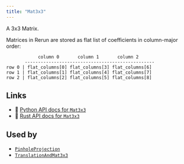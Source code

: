 ```yaml
---
title: "Mat3x3"
---
```


A 3x3 Matrix.

Matrices in Rerun are stored as flat list of coefficients in column-major order:
```text
            column 0       column 1       column 2
       -------------------------------------------------
row 0 | flat_columns[0] flat_columns[3] flat_columns[6]
row 1 | flat_columns[1] flat_columns[4] flat_columns[7]
row 2 | flat_columns[2] flat_columns[5] flat_columns[8]
```


## Links
 * 🐍 [Python API docs for `Mat3x3`](https://ref.rerun.io/docs/python/stable/common/datatypes#rerun.datatypes.Mat3x3)
 * 🦀 [Rust API docs for `Mat3x3`](https://docs.rs/rerun/latest/rerun/datatypes/struct.Mat3x3.html)


## Used by

* [`PinholeProjection`](../components/pinhole_projection.md)
* [`TranslationAndMat3x3`](../datatypes/translation_and_mat3x3.md)
